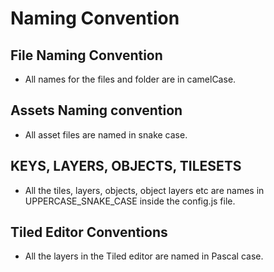 # Naming Convention

## File Naming Convention

- All names for the files and folder are in camelCase.

## Assets Naming convention

- All asset files are named in snake case.

## KEYS, LAYERS, OBJECTS, TILESETS

- All the tiles, layers, objects, object layers etc are names in UPPERCASE_SNAKE_CASE inside the config.js file.

## Tiled Editor Conventions

- All the layers in the Tiled editor are named in Pascal case.

